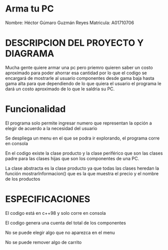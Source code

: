 # Arma tu PC
Nombre: Héctor Gúmaro Guzmán Reyes
Matricula: A01710706

# DESCRIPCION DEL PROYECTO Y DIAGRAMA

Mucha gente quiere armar una pc pero priemro quieren saber un costo aproximado para poder ahorrar esa cantidad por lo que el codigo se encargará de mostrarle al usuario componentes desde gama baja hasta gama alta para que dependiendo de lo que quiera el usuario el programa le dará un costo aproximado de lo que le saldria su PC.

# Funcionalidad
El programa solo permite ingresar numero que representan la opción a elegir de acuerdo a la necesidad del usuario

Se despliega un menu en el que se podra ir explorando, el programa corre en consola


En el codigo existe la clase producto y la clase periférico que son las clases padre para las clases hijas que son los componentes de una PC.


La clase abstracta es la clase producto ya que todas las clases heredan la función mostrarInformacion() que es la que muestra el precio y el nombre de los productos 





# ESPECIFICACIONES
El codigo está en c++98 y solo corre en consola

El codigo genera una cuenta del total de los componentes

No se puede elegir algo que no aparezca en el menu

No se puede remover algo de carrito
